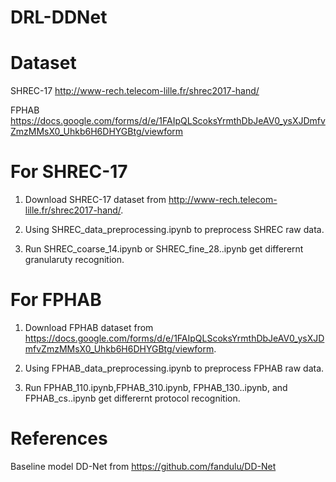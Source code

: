 # DRL-DDNet

# Dataset
SHREC-17 http://www-rech.telecom-lille.fr/shrec2017-hand/

FPHAB https://docs.google.com/forms/d/e/1FAIpQLScoksYrmthDbJeAV0_ysXJDmfvZmzMMsX0_Uhkb6H6DHYGBtg/viewform


# For SHREC-17

1. Download SHREC-17 dataset from http://www-rech.telecom-lille.fr/shrec2017-hand/.

2. Using SHREC_data_preprocessing.ipynb to preprocess SHREC raw data.

3. Run SHREC_coarse_14.ipynb or SHREC_fine_28..ipynb get differernt granularuty recognition.



# For FPHAB

1. Download FPHAB dataset from https://docs.google.com/forms/d/e/1FAIpQLScoksYrmthDbJeAV0_ysXJDmfvZmzMMsX0_Uhkb6H6DHYGBtg/viewform.

2. Using FPHAB_data_preprocessing.ipynb to preprocess FPHAB raw data.

3. Run FPHAB_110.ipynb,FPHAB_310.ipynb, FPHAB_130..ipynb, and FPHAB_cs..ipynb get differernt protocol recognition.



# References

Baseline model DD-Net from https://github.com/fandulu/DD-Net










